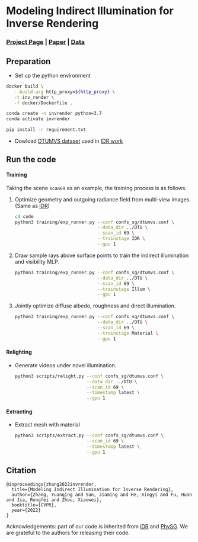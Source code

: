 # Modeling Indirect Illumination for Inverse Rendering

### [Project Page](https://zju3dv.github.io/invrender) | [Paper](https://arxiv.org/pdf/2204.06837.pdf) | [Data](https://drive.google.com/file/d/1wWWu7EaOxtVq8QNalgs6kDqsiAm7xsRh/view?usp=sharing)



## Preparation
- Set up the python environment

```sh
docker build \
   --build-arg http_proxy=${http_proxy} \
   -t inv_render \
   -f docker/Dockerfile .                                      
```


```sh
conda create -n invrender python=3.7
conda activate invrender

pip install -r requirement.txt
```

- Dowload [DTUMVS dataset](https://www.dropbox.com/sh/5tam07ai8ch90pf/AADniBT3dmAexvm_J1oL__uoa) used in [IDR work](https://github.com/lioryariv/idr)


## Run the code

#### Training

Taking the scene `scan69` as an example, the training process is as follows.

1. Optimize geometry and outgoing radiance field from multi-view images. (Same as [IDR](https://github.com/lioryariv/idr))

   ```sh
   cd code
   python3 training/exp_runner.py --conf confs_sg/dtumvs.conf \
                                  --data_dir ../DTU \
                                  --scan_id 69 \
                                  --trainstage IDR \
                                  --gpu 1
   ```

2. Draw sample rays above surface points to train the indirect illumination and visibility MLP.

   ```sh
   python3 training/exp_runner.py --conf confs_sg/dtumvs.conf \
                                  --data_dir ../DTU \
                                  --scan_id 69 \
                                  --trainstage Illum \
                                  --gpu 1
   ```
   
3. Jointly optimize diffuse albedo, roughness and direct illumination.

   ```sh
   python3 training/exp_runner.py --conf confs_sg/dtumvs.conf \
                                  --data_dir ../DTU \
                                  --scan_id 69 \
                                  --trainstage Material \
                                  --gpu 1
   ```

#### Relighting

- Generate videos under novel illumination.

  ```sh
  python3 scripts/relight.py --conf confs_sg/dtumvs.conf \
                             --data_dir ../DTU \
                             --scan_id 69 \
                             --timestamp latest \
                             --gpu 1
  ```

#### Extracting

- Extract mesh with material

  ```sh
  python3 scripts/extract.py --conf confs_sg/dtumvs.conf \
                             --scan_id 69 \
                             --timestamp latest \
                             --gpu 1
  ```  

## Citation

```
@inproceedings{zhang2022invrender,
  title={Modeling Indirect Illumination for Inverse Rendering},
  author={Zhang, Yuanqing and Sun, Jiaming and He, Xingyi and Fu, Huan and Jia, Rongfei and Zhou, Xiaowei},
  booktitle={CVPR},
  year={2022}
}
```

Acknowledgements: part of our code is inherited from  [IDR](https://github.com/lioryariv/idr) and [PhySG](https://github.com/Kai-46/PhySG). We are grateful to the authors for releasing their code.

